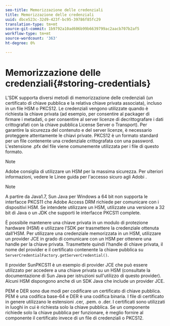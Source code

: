 ```yaml
---
seo-title: Memorizzazione delle credenziali
title: Memorizzazione delle credenziali
uuid: dbce523c-32d9-423f-bc95-39786f85fc29
translation-type: tm+mt
source-git-commit: 1b9792a10ad606b99b6639799ac2aacb707b2af5
workflow-type: tm+mt
source-wordcount: '363'
ht-degree: 0%

---
```



# Memorizzazione delle credenziali{#storing-credentials}

L’SDK supporta diversi metodi di memorizzazione delle credenziali (un certificato di chiave pubblica e la relativa chiave privata associata), incluso in un file HSM o PKCS12. Le credenziali vengono utilizzate quando è richiesta la chiave privata (ad esempio, per consentire al packager di firmare i metadati, o per consentire al server licenze di decrittografare i dati crittografati con la chiave pubblica License Server o Transport). Per garantire la sicurezza del contenuto e del server licenze, è necessario proteggere attentamente le chiavi private. PKCS12 è un formato standard per un file contenente una credenziale crittografata con una password. L&#39;estensione .pfx del file viene comunemente utilizzata per i file di questo formato.

>[!NOTE]
>
> Adobe consiglia di utilizzare un HSM per la massima sicurezza. Per ulteriori informazioni, vedere le Linee guida per l&#39;accesso sicuro agli Adobi .

>[!NOTE]
>
>A partire da Java1.7, Sun Java per Windows a 64 bit non supporta le interfacce PKCS11 che  Adobe Access DRM richiede per comunicare con i dispositivi HSM. Se intendete utilizzare un HSM, utilizzate una versione a 32 bit di Java o un JDK che supporti le interfacce PKCS11 complete.

È possibile mantenere una chiave privata in un modulo di protezione hardware (HSM) e utilizzare l’SDK per trasmettere la credenziale ottenuta dall’HSM. Per utilizzare una credenziale memorizzata in un HSM, utilizzare un provider JCE in grado di comunicare con un HSM per ottenere una handle per la chiave privata. Trasmettete quindi l&#39;handle di chiave privata, il nome del provider e il certificato contenente la chiave pubblica su `ServerCredentialFactory.getServerCredential()`.

Il provider SunPKCS11 è un esempio di provider JCE che può essere utilizzato per accedere a una chiave privata su un HSM (consultate la documentazione di Sun Java per istruzioni sull&#39;utilizzo di questo provider). Alcuni HSM dispongono anche di un SDK Java che include un provider JCE.

PEM e DER sono due modi per codificare un certificato di chiave pubblica. PEM è una codifica base-64 e DER è una codifica binaria. I file di certificato in genere utilizzano le estensioni .cer, .pem. o .der. I certificati sono utilizzati in luoghi in cui è richiesta solo la chiave pubblica. Se un componente richiede solo la chiave pubblica per funzionare, è meglio fornire al componente il certificato invece di un file di credenziali o PKCS12.
